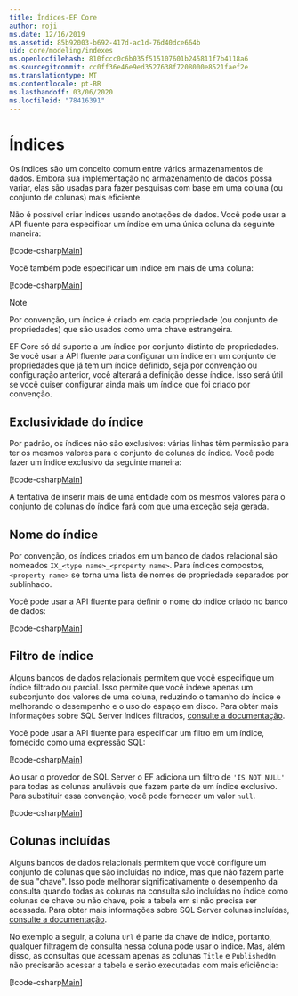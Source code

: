 ```yaml
---
title: Índices-EF Core
author: roji
ms.date: 12/16/2019
ms.assetid: 85b92003-b692-417d-ac1d-76d40dce664b
uid: core/modeling/indexes
ms.openlocfilehash: 810fccc0c6b035f515107601b245811f7b4118a6
ms.sourcegitcommit: cc0ff36e46e9ed3527638f7208000e8521faef2e
ms.translationtype: MT
ms.contentlocale: pt-BR
ms.lasthandoff: 03/06/2020
ms.locfileid: "78416391"
---
```

# <a name="indexes"></a>Índices

Os índices são um conceito comum entre vários armazenamentos de dados. Embora sua implementação no armazenamento de dados possa variar, elas são usadas para fazer pesquisas com base em uma coluna (ou conjunto de colunas) mais eficiente.

Não é possível criar índices usando anotações de dados. Você pode usar a API fluente para especificar um índice em uma única coluna da seguinte maneira:

[!code-csharp[Main](../../../samples/core/Modeling/FluentAPI/Index.cs?name=Index&highlight=4)]

Você também pode especificar um índice em mais de uma coluna:

[!code-csharp[Main](../../../samples/core/Modeling/FluentAPI/IndexComposite.cs?name=Composite&highlight=4)]

> [!NOTE]
> Por convenção, um índice é criado em cada propriedade (ou conjunto de propriedades) que são usados como uma chave estrangeira.
>
> EF Core só dá suporte a um índice por conjunto distinto de propriedades. Se você usar a API fluente para configurar um índice em um conjunto de propriedades que já tem um índice definido, seja por convenção ou configuração anterior, você alterará a definição desse índice. Isso será útil se você quiser configurar ainda mais um índice que foi criado por convenção.

## <a name="index-uniqueness"></a>Exclusividade do índice

Por padrão, os índices não são exclusivos: várias linhas têm permissão para ter os mesmos valores para o conjunto de colunas do índice. Você pode fazer um índice exclusivo da seguinte maneira:

[!code-csharp[Main](../../../samples/core/Modeling/FluentAPI/IndexUnique.cs?name=IndexUnique&highlight=5)]

A tentativa de inserir mais de uma entidade com os mesmos valores para o conjunto de colunas do índice fará com que uma exceção seja gerada.

## <a name="index-name"></a>Nome do índice

Por convenção, os índices criados em um banco de dados relacional são nomeados `IX_<type name>_<property name>`. Para índices compostos, `<property name>` se torna uma lista de nomes de propriedade separados por sublinhado.

Você pode usar a API fluente para definir o nome do índice criado no banco de dados:

[!code-csharp[Main](../../../samples/core/Modeling/FluentAPI/IndexName.cs?name=IndexName&highlight=5)]

## <a name="index-filter"></a>Filtro de índice

Alguns bancos de dados relacionais permitem que você especifique um índice filtrado ou parcial. Isso permite que você indexe apenas um subconjunto dos valores de uma coluna, reduzindo o tamanho do índice e melhorando o desempenho e o uso do espaço em disco. Para obter mais informações sobre SQL Server índices filtrados, [consulte a documentação](https://docs.microsoft.com/sql/relational-databases/indexes/create-filtered-indexes).

Você pode usar a API fluente para especificar um filtro em um índice, fornecido como uma expressão SQL:

[!code-csharp[Main](../../../samples/core/Modeling/FluentAPI/IndexFilter.cs?name=IndexFilter&highlight=5)]

Ao usar o provedor de SQL Server o EF adiciona um filtro de `'IS NOT NULL'` para todas as colunas anuláveis que fazem parte de um índice exclusivo. Para substituir essa convenção, você pode fornecer um valor `null`.

[!code-csharp[Main](../../../samples/core/Modeling/FluentAPI/IndexNoFilter.cs?name=IndexNoFilter&highlight=6)]

## <a name="included-columns"></a>Colunas incluídas

Alguns bancos de dados relacionais permitem que você configure um conjunto de colunas que são incluídas no índice, mas que não fazem parte de sua "chave". Isso pode melhorar significativamente o desempenho da consulta quando todas as colunas na consulta são incluídas no índice como colunas de chave ou não chave, pois a tabela em si não precisa ser acessada. Para obter mais informações sobre SQL Server colunas incluídas, [consulte a documentação](https://docs.microsoft.com/sql/relational-databases/indexes/create-indexes-with-included-columns).

No exemplo a seguir, a coluna `Url` é parte da chave de índice, portanto, qualquer filtragem de consulta nessa coluna pode usar o índice. Mas, além disso, as consultas que acessam apenas as colunas `Title` e `PublishedOn` não precisarão acessar a tabela e serão executadas com mais eficiência:

[!code-csharp[Main](../../../samples/core/Modeling/FluentAPI/IndexInclude.cs?name=IndexInclude&highlight=5-9)]
